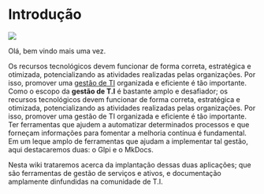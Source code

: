 # Introdução
![](https://vcx.solutions/wp-content/uploads/2021/09/CAPA-Artigo-O-que-e-Tecnologia-da-Informacao-TI-1024x600.jpg.webp)

Olá, bem vindo mais uma vez.

Os recursos tecnológicos devem funcionar de forma correta, estratégica e otimizada, potencializando as atividades realizadas pelas organizações. Por isso, promover uma [gestão de TI](https://vcx.solutions/gestao-de-ti/) organizada e eficiente é tão importante.
Como o escopo da **gestão de T.I** é bastante amplo e desafiador; os recursos tecnológicos devem funcionar de forma correta, estratégica e otimizada, potencializando as atividades realizadas pelas organizações. Por isso, promover uma gestão de TI organizada e eficiente é tão importante. Ter ferramentas que ajudem a automatizar determinados processos e que forneçam informações para fomentar a melhoria contínua é fundamental. Em um leque amplo de ferramentas que ajudam a implementar tal gestão, aqui destacaremos duas: o Glpi e o MkDocs.

Nesta wiki trataremos acerca da implantação dessas duas aplicações; que são ferramentas de gestão de serviços e ativos, e documentação amplamente dinfundidas na comunidade de T.I.

[Getting Started]: ../intro.md
